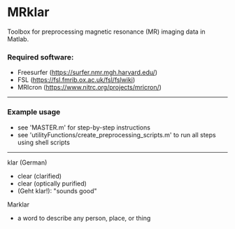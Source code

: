 # MRklar
Toolbox for preprocessing magnetic resonance (MR) imaging data in Matlab. 

### Required software:
- Freesurfer (https://surfer.nmr.mgh.harvard.edu/)
- FSL (https://fsl.fmrib.ox.ac.uk/fsl/fslwiki)
- MRIcron (https://www.nitrc.org/projects/mricron/)
---

### Example usage
- see 'MASTER.m' for step-by-step instructions
- see 'utilityFunctions/create_preprocessing_scripts.m' to run all steps using shell scripts

---
klar (German)
- clear (clarified)
- clear (optically purified)
- (Geht klar!): "sounds good"

Marklar
- a word to describe any person, place, or thing
